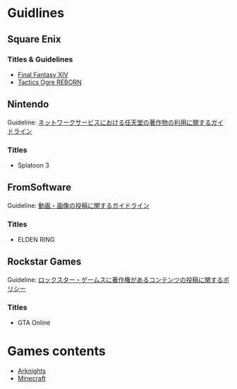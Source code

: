# Guidlines

## Square Enix

### Titles & Guidelines

- [Final Fantasy XIV](https://support.jp.square-enix.com/rule.php?id=5381&la=0&tag=authc)
- [Tactics Ogre REBORN](https://www.jp.square-enix.com/game/guideline/tor/)

## Nintendo

Guideline: [ネットワークサービスにおける任天堂の著作物の利用に関するガイドライン](https://www.nintendo.co.jp/networkservice_guideline/ja/index.html)

### Titles

- Splatoon 3

## FromSoftware

Guideline: [動画・画像の投稿に関するガイドライン](https://www.fromsoftware.jp/jp/guidelines_video.html)

### Titles

- ELDEN RING

## Rockstar Games

Guideline: [ロックスター・ゲームスに著作権があるコンテンツの投稿に関するポリシー](https://support.rockstargames.com/jp/articles/200153756/)

### Titles
- GTA Online

# Games contents

- [Arknights](./Arknights/)
- [Minecraft](./Minecraft/)